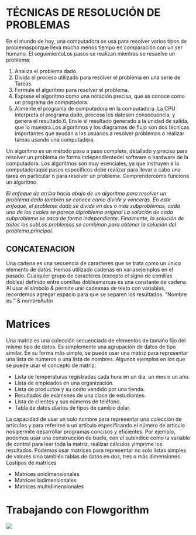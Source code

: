 # TÉCNICAS DE RESOLUCIÓN DE PROBLEMAS

En el mundo de hoy, una computadora se usa para resolver varios tipos de problemasporque lleva mucho menos tiempo en comparación con un ser humano. El seguimientoLos pasos se realizan mientras se resuelve un problema:

1. Analiza el problema dado.
2. Divida el proceso utilizado para resolver el problema en una serie de Tareas.
3. Formule el algoritmo para resolver el problema.
4. Exprese el algoritmo como una notación precisa, que se conoce como un programa de computadora.
5. Alimente el programa de computadora en la computadora. La CPU interpreta el programa dado, procesa los datosen consecuencia, y genera el resultado.6. Envíe el resultado generado a la unidad de salida, que lo muestra.Los algoritmos y los diagramas de flujo son dos técnicas importantes que ayudan a los usuarios a resolver problemas o realizar tareas usando una computadora.

Un algoritmo es un método paso a paso completo, detallado y preciso para resolver un problema de forma independientedel software o hardware de la computadora. Los algoritmos son muy esenciales, ya que instruyen a la computadoraqué pasos específicos debe realizar para llevar a cabo una tarea en particular o para resolver un problema. Comprendercómo funciona un algoritmo.

_El enfoque de arriba hacia abajo de un algoritmo para resolver un problema dado también se conoce como divide y vencerás. En este enfoque, el problema dado se divide en dos o más subproblemas, cada uno de los cuales se parece alproblema original La solución de cada subproblema se saca de forma independiente. Finalmente, la solución de todos los subLos problemas se combinan para obtener la solución del problema principal._


## CONCATENACION

Una cadena es una secuencia de caracteres que se trata como un único elemento de datos. Hemos utilizado cadenas en variasejemplos en el pasado. Cualquier grupo de caracteres (excepto el signo de comillas dobles) definido entre comillas doblesmarcas es una constante de cadena. Al usar el símbolo & permite unir cadeanas de texto con variables, recordemos agregar espacio para que se separen los resultados. "Nombre es " & nombreAutor


# Matrices

Una matriz es una colección secuenciada de elementos de tamaño fijo del mismo tipo de datos. Es simplemente una agrupación de datos de tipo similar. En su forma más simple, se puede usar una matriz para representar una lista de números o una lista de nombres. Algunos ejemplos en los que se puede usar el concepto de matriz:
- Lista de temperaturas registradas cada hora en un día, un mes o un año.
- Lista de empleados en una organización.
- Lista de productos y su costo vendido por una tienda.
- Resultados de exámenes de una clase de estudiantes.
- Lista de clientes y sus números de teléfono.
- Tabla de datos diarios de tipos de cambio dolar.


La capacidad de usar un solo nombre para representar una colección de artículos y para referirse a un artículo especificando el número de artículo nos permite desarrollar programas concisos y eficientes. Por ejemplo, podemos usar una construcción de bucle, con el subíndice como la variable de control para leer toda la matriz, realizar cálculos yimprime los resultados.
Podemos usar matrices para representar no solo listas simples de valores sino también tablas de datos en dos, tres o más dimensiones. 
Lostipos de matrices
- Matrices unidimensionales
- Matrices bidimensionales
- Matrices multidimensionales


# Trabajando con Flowgorithm

![](https://pbs.twimg.com/profile_images/905575120705486848/ZburZtMW_400x400.jpg)
